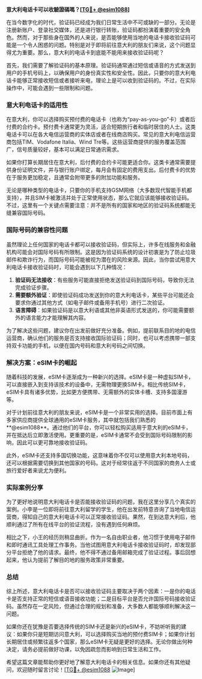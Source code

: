 **意大利电话卡可以收驗證碼嗎？[[TG💪+ @esim1088](https://t.me/s/esim1088)]**

在当今数字化的时代，验证码已经成为我们日常生活中不可或缺的一部分。无论是注册新账户、登录社交媒体，还是进行银行转账，验证码都扮演着重要的安全角色。然而，对于那些身在国外的人来说，是否能够使用当地的电话卡接收验证码可能是一个令人困惑的问题。特别是对于即将前往意大利的朋友们来说，这个问题显得尤为重要。那么，意大利的电话卡到底能不能用来接收验证码呢？

首先，我们需要了解验证码的基本原理。验证码通常通过短信或语音的方式发送到用户的手机号码上，以确保用户的身份真实性和安全性。因此，只要你的意大利电话卡能够正常接收短信或者接听来电，理论上是可以收到验证码的。不过，在实际操作中，可能会遇到一些限制和问题。

### 意大利电话卡的适用性

在意大利，你可以选择购买预付费的电话卡（也称为“pay-as-you-go”卡）或者后付费的合约卡。预付费卡通常更为灵活，适合短期旅行者和临时居住的人士。这类电话卡可以在各大电信运营商的实体店或者在线商店购买。常见的意大利电信运营商包括TIM、Vodafone Italia、Wind Tre等。这些运营商提供的服务覆盖范围广，信号质量较好，基本可以满足日常通讯需求。

如果你打算长期居住在意大利，后付费的合约卡可能更适合你。这类卡通常需要提供身份证明文件，并与银行账户绑定，每月会有固定的费用支出。后付费卡的优势在于服务更加稳定，且通常会附带更多的附加功能和服务。

无论是哪种类型的电话卡，只要你的手机支持GSM网络（大多数现代智能手机都支持），并且SIM卡被激活并处于正常使用状态，那么它就应该能够接收验证码。不过，这里有一个关键点需要注意：并不是所有的国家和地区的验证码系统都能无缝兼容国际号码。

### 国际号码的兼容性问题

虽然理论上任何国家的电话卡都可以接收验证码，但实际上，许多在线服务和金融机构可能会对国际号码有所限制。这是因为验证码系统的设计初衷是为了防止垃圾邮件和欺诈行为，而国际号码可能被视为潜在的风险来源。因此，当你尝试用意大利电话卡接收验证码时，可能会遇到以下几种情况：

1. **验证码无法接收**：有些服务可能直接拒绝发送验证码到国际号码，导致你无法完成验证步骤。
2. **需要额外验证**：即使验证码成功发送到你的意大利电话卡，某些平台可能还会要求你通过其他方式（如电子邮件或备用手机号）进行二次验证。
3. **语言障碍**：如果验证码是以意大利语或其他非英语形式发送的，你可能需要额外的语言能力才能理解其内容。

为了解决这些问题，建议你在出发前做好充分准备。例如，提前联系目的地的电信运营商，确认他们的服务是否支持接收国际验证码；同时，也可以考虑携带一部支持双卡功能的手机，以便在国内号码和意大利号码之间切换。

### 解决方案：eSIM卡的崛起

随着科技的发展，eSIM卡逐渐成为一种新兴的选择。eSIM卡是一种虚拟SIM卡，可以直接嵌入到支持该技术的设备中，无需物理更换SIM卡。相比传统SIM卡，eSIM卡具有诸多优势，比如更方便携带、无需额外的实体卡槽、支持多国漫游等。

对于计划前往意大利的朋友来说，eSIM卡是一个非常实用的选择。目前市面上有多家供应商提供全球通用的eSIM卡服务，其中就包括我们熟悉的**@esim1088**。通过他们的平台，你可以轻松购买适用于意大利的eSIM卡，并在抵达后立即激活使用。更重要的是，eSIM卡通常不会受到国际号码限制的影响，因此可以更可靠地接收验证码。

此外，eSIM卡还支持多国切换功能，这意味着你不仅可以使用意大利本地号码，还可以根据需要切换到其他国家的号码。这对于经常往返于不同国家的商务人士或旅行爱好者来说尤为便利。

### 实际案例分享

为了更好地说明意大利电话卡是否能接收验证码的问题，我在这里分享几个真实的案例。小李是一位即将前往意大利留学的学生，他在出发前特意咨询了当地电信运营商，得知自己的意大利电话卡可以正常接收验证码。果然，在到达意大利后，他顺利通过了所有在线平台的验证流程，没有遇到任何麻烦。

相比之下，小王的经历则稍显曲折。作为一名自由职业者，他习惯于使用电子邮件和即时通讯工具处理工作事务。当他试图用意大利电话卡接收验证码时，却发现部分平台拒绝了他的请求。最终，他不得不通过备用邮箱完成了验证过程。事后回想起来，他认为提前了解目的地的服务政策非常重要。

### 总结

综上所述，意大利电话卡是否可以接收验证码主要取决于两个因素：一是你的电话卡是否支持正常的短信或语音接收功能；二是目标平台是否允许国际号码接收验证码。虽然存在一定风险，但通过合理的规划和准备，大多数人都能够顺利解决这一问题。

如果你还在犹豫是否要选择传统的SIM卡还是新兴的eSIM卡，不妨听听我的建议：如果你只是短期访问意大利，可以选择购买当地的预付费SIM卡；如果你计划长期居住或频繁往返多个国家，那么eSIM卡无疑是更好的选择。无论你做出何种决定，请务必提前做好功课，以免因疏忽而影响到日常生活和工作。

希望这篇文章能帮助你更好地了解意大利电话卡的相关信息。如果你还有其他疑问，欢迎随时留言讨论！[[TG💪+ @esim1088](https://t.me/s/esim1088) ![Image](https://i.postimg.cc/4NQfJmqS/Snipaste-2025-05-13-00-14-12.png)]